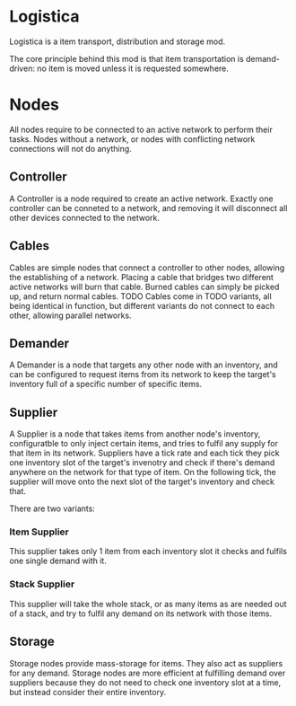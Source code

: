# Logistica

Logistica is a item transport, distribution and storage mod.

The core principle behind this mod is that item transportation is demand-driven: no item is moved unless it is requested somewhere.

# Nodes

All nodes require to be connected to an active network to perform their tasks. Nodes without a network, or nodes with conflicting network connections will not do anything.

## Controller
A Controller is a node required to create an active network. Exactly one controller can be conneted to a network, and removing it will disconnect all other devices connected to the network.

## Cables
Cables are simple nodes that connect a controller to other nodes, allowing the establishing of a network. Placing a cable that bridges two different active networks will burn that cable. Burned cables can simply be picked up, and return normal cables. TODO Cables come in TODO variants, all being identical in function, but different variants do not connect to each other, allowing parallel networks.

## Demander
A Demander is a node that targets any other node with an inventory, and can be configured to request items from its network to keep the target's inventory full of a specific number of specific items.

## Supplier
A Supplier is a node that takes items from another node's inventory, configuratble to only inject certain items, and tries to fulfil any supply for that item in its network. Suppliers have a tick rate and each tick they pick one inventory slot of the target's invenotry and check if there's demand anywhere on the network for that type of item. On the following tick, the supplier will move onto the next slot of the target's inventory and check that.

There are two variants:

### Item Supplier
This supplier takes only 1 item from each inventory slot it checks and fulfils one single demand with it.

### Stack Supplier
This supplier will take the whole stack, or as many items as are needed out of a stack, and try to fulfil any demand on its network with those items.

## Storage

Storage nodes provide mass-storage for items. They also act as suppliers for any demand. Storage nodes are more efficient at fulfilling demand over suppliers because they do not need to check one inventory slot at a time, but instead consider their entire inventory.